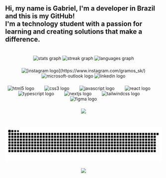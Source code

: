 <br clear="both">

<h2 align="left">Hi, my name is Gabriel, I'm a developer in Brazil and this is my GitHub!  <br>I'm a technology student with a passion for learning and creating solutions that make a difference.</h2>

###

<br clear="both">

<div align="center">
  <img src="https://github-readme-stats.vercel.app/api?username=Ramos-GS&hide_title=false&hide_rank=false&show_icons=true&include_all_commits=true&count_private=true&disable_animations=false&theme=dracula&locale=en&hide_border=false" height="150" alt="stats graph"  />
  <img src="https://streak-stats.demolab.com?user=Ramos-GS&locale=en&mode=daily&theme=dracula&hide_border=false&border_radius=5" height="150" alt="streak graph"  />
  <img src="https://github-readme-stats.vercel.app/api/top-langs?username=Ramos-GS&locale=en&hide_title=false&layout=compact&card_width=320&langs_count=5&theme=dracula&hide_border=false" height="150" alt="languages graph"  />
</div>

###

<div align="center">
  <img src="https://raw.githubusercontent.com/maurodesouza/profile-readme-generator/master/src/assets/icons/social/instagram/default.svg" width="59" height="35" alt="[instagram logo](https://www.instagram.com/gramos_sk/)"  />
  <img src="https://raw.githubusercontent.com/maurodesouza/profile-readme-generator/master/src/assets/icons/social/microsoft-outlook/default.svg" width="59" height="35" alt="microsoft-outlook logo"  />
  <img src="https://raw.githubusercontent.com/maurodesouza/profile-readme-generator/master/src/assets/icons/social/linkedin/default.svg" width="59" height="35" alt="linkedin logo"  />
</div>

###

<div align="center">
  <img src="https://cdn.jsdelivr.net/gh/devicons/devicon/icons/html5/html5-original.svg" height="40" alt="html5 logo"  />
  <img width="25" />
  <img src="https://cdn.jsdelivr.net/gh/devicons/devicon/icons/css3/css3-original.svg" height="40" alt="css3 logo"  />
  <img width="25" />
  <img src="https://cdn.jsdelivr.net/gh/devicons/devicon/icons/javascript/javascript-original.svg" height="40" alt="javascript logo"  />
  <img width="25" />
  <img src="https://cdn.jsdelivr.net/gh/devicons/devicon/icons/react/react-original.svg" height="40" alt="react logo"  />
  <img width="25" />
  <img src="https://cdn.jsdelivr.net/gh/devicons/devicon/icons/typescript/typescript-original.svg" height="40" alt="typescript logo"  />
  <img width="25" />
  <img src="https://cdn.jsdelivr.net/gh/devicons/devicon/icons/nextjs/nextjs-original.svg" height="40" alt="nextjs logo"  />
  <img width="25" />
  <img src="https://cdn.jsdelivr.net/gh/devicons/devicon/icons/tailwindcss/tailwindcss-original-wordmark.svg" height="40" alt="tailwindcss logo"  />
  <img width="25" />
  <img src="https://cdn.jsdelivr.net/gh/devicons/devicon/icons/figma/figma-original.svg" height="40" alt="figma logo"  />
</div>

###

<div align="center">
  <img height="181" src="https://media3.giphy.com/media/v1.Y2lkPTc5MGI3NjExZ2k3bHV0OWxzZW5udmtzc210NW9jMmZ5ZWs2ajN1bjFncWtpbWVuOCZlcD12MV9pbnRlcm5hbF9naWZfYnlfaWQmY3Q9Zw/slVWEctHZKvWU/giphy.gif"  />
</div>

###

<br clear="both">

<picture align="center">
  <source media="(prefers-color-scheme: dark)" srcset="https://raw.githubusercontent.com/Ramos-GS//Ramos-GS//output/github-contribution-grid-snake-dark.svg">
  <source media="(prefers-color-scheme: light)" srcset="https://raw.githubusercontent.com/Ramos-GS//Ramos-GS//output/github-contribution-grid-snake-dark.svg">
  <img align="center" alt="github contribution grid snake animation" src="https://raw.githubusercontent.com/Ramos-GS//Ramos-GS//output/github-contribution-grid-snake.svg">
</picture>

###

<div align="center">
  <img src="https://profile-counter.glitch.me/Ramos-GS/count.svg?"  />
</div>

###
